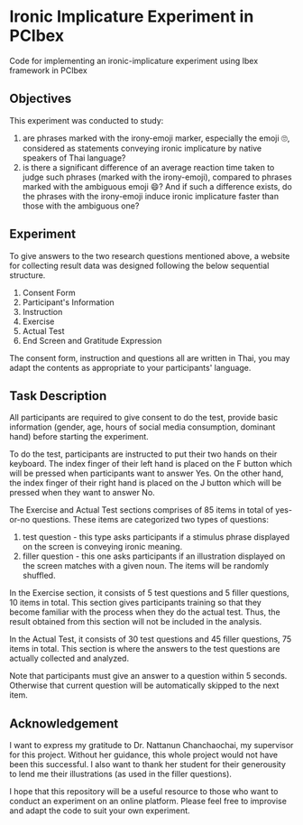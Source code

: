 # Ironic Implicature Experiment in PCIbex
Code for implementing an ironic-implicature experiment using Ibex framework in PCIbex

## Objectives
This experiment was conducted to study:
1) are phrases marked with the irony-emoji marker, especially the emoji :roll_eyes:, considered as statements conveying ironic implicature by native speakers of Thai language?
2) is there a significant difference of an average reaction time taken to judge such phrases (marked with the irony-emoji), compared to phrases marked with the ambiguous emoji :smile:? And if such a difference exists, do the phrases with the irony-emoji induce ironic implicature faster than those with the ambiguous one?

## Experiment
To give answers to the two research questions mentioned above, a website for collecting result data was designed following the below sequential structure.
1) Consent Form
2) Participant's Information
3) Instruction
4) Exercise
5) Actual Test
6) End Screen and Gratitude Expression

The consent form, instruction and questions all are written in Thai, you may adapt the contents as appropriate to your participants' language.

## Task Description
All participants are required to give consent to do the test, provide basic information (gender, age, hours of social media consumption, dominant hand) before starting the experiment.

To do the test, participants are instructed to put their two hands on their keyboard. The index finger of their left hand is placed on the F button which will be pressed when participants want to answer Yes. On the other hand, the index finger of their right hand is placed on the J button which will be pressed when they want to answer No.

The Exercise and Actual Test sections comprises of 85 items in total of yes-or-no questions. These items are categorized two types of questions:
1) test question - this type asks participants if a stimulus phrase displayed on the screen is conveying ironic meaning.
2) filler question - this one asks participants if an illustration displayed on the screen matches with a given noun.
The items will be randomly shuffled.

In the Exercise section, it consists of 5 test questions and 5 filler questions, 10 items in total. This section gives participants training so that they become familiar with the process when they do the actual test. Thus, the result obtained from this section will not be included in the analysis.

In the Actual Test, it consists of 30 test questions and 45 filler questions, 75 items in total. This section is where the answers to the test questions are actually collected and analyzed.

Note that participants must give an answer to a question within 5 seconds. Otherwise that current question will be automatically skipped to the next item.

## Acknowledgement
I want to express my gratitude to Dr. Nattanun Chanchaochai, my supervisor for this project. Without her guidance, this whole project would not have been this successful. I also want to thank her student for their generousity to lend me their illustrations (as used in the filler questions).

I hope that this repository will be a useful resource to those who want to conduct an experiment on an online platform. Please feel free to improvise and adapt the code to suit your own experiment.
